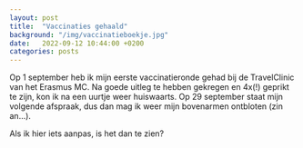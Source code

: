 ```yaml
---
layout: post
title:  "Vaccinaties gehaald"
background: "/img/vaccinatieboekje.jpg"
date:   2022-09-12 10:44:00 +0200
categories: posts
---
```


Op 1 september heb ik mijn eerste vaccinatieronde gehad bij de TravelClinic van het Erasmus MC. Na goede uitleg te hebben gekregen en 4x(!) geprikt te zijn, kon ik na een uurtje weer huiswaarts. Op 29 september staat mijn volgende afspraak, dus dan mag ik weer mijn bovenarmen ontbloten (zin an...).

Als ik hier iets aanpas, is het dan te zien?